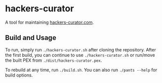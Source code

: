 hackers-curator
===============

A tool for maintaining [hackers-curator.com](http://hackers-curator.com).

Build and Usage
---------------

To run, simply run `./hackers-curator.sh` after cloning the repository.
After the first build, you can continue to use `./hackers-curator.sh` or
run/move the built PEX from `./dist/hackers-curator.pex`.

To rebuild at any time, run `./build.sh`. You can also run `./pants --help`
for build options.